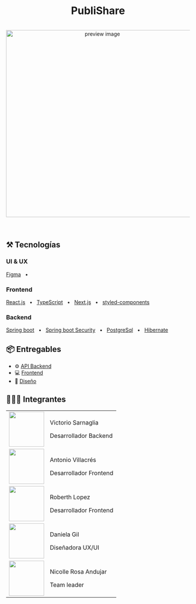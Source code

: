 <div align="center">
  <h1>PubliShare</h1>
</div>

<br>

<div align="center">
  <img src="" width='512px' alt="preview image" title="preview image" />
</div>

<br>
<br>

## ⚒️ Tecnologías

### UI & UX
<a href="https://www.figma.com/">Figma</a>
<span>&nbsp;&nbsp;•&nbsp;&nbsp;</span>


### Frontend
<a href="https://reactjs.org/">React.js</a>
<span>&nbsp;&nbsp;•&nbsp;&nbsp;</span>
<a href="https://www.typescriptlang.org/">TypeScript</a>
<span>&nbsp;&nbsp;•&nbsp;&nbsp;</span>
<a href="https://nextjs.org/">Next.js</a>
<span>&nbsp;&nbsp;•&nbsp;&nbsp;</span>
<a href="https://styled-components.com/">styled-components</a>

### Backend
<a href="https://spring.io/">Spring boot</a>
<span>&nbsp;&nbsp;•&nbsp;&nbsp;</span>
<a href="https://spring.io/projects/spring-security">Spring boot Security</a>
<span>&nbsp;&nbsp;•&nbsp;&nbsp;</span>
<a href="https://www.postgresql.org/">PostgreSql</a>
<span>&nbsp;&nbsp;•&nbsp;&nbsp;</span>
<a href="https://hibernate.org/">Hibernate</a>



## 📦 Entregables

- ⚙️ [API Backend](https://sleek-pen-production-f98d.up.railway.app/)
- 💻 [Frontend]()
- 🎨 [Diseño]()


## 🧑‍🤝‍🧑 Integrantes

<table width="100%">
    <tr>
        <td>
            <img src="https://user-images.githubusercontent.com/32694631/222828401-ddb5b530-8a14-49ed-92e1-91e1b0b78eb4.png" width="96px" />
        </td>
        <td width="">
            <p>Victorio Sarnaglia</p>
            <p>Desarrollador Backend</p>
        </td>
    </tr>
    <tr>
        <td>
            <img src="https://avatars.githubusercontent.com/u/11007444?v=4" width="96px" />
        </td>
        <td>
            <p>Antonio Villacrés</p>
            <p>Desarrollador Frontend</p>
        </td>
    </tr>
    <tr>
        <td>
            <img src="" width="96px" />
        </td>
        <td>
            <p>Roberth Lopez</p>
            <p>Desarrollador Frontend</p>
        </td>
    </tr>
    <tr>
        <td>
            <img src="" width="96px" />
        </td>
        <td>
            <p>Daniela Gil</p>
            <p>Diseñadora UX/UI</p>
        </td>
    </tr>
    <tr>
        <td>
            <img src="" width="96px" />
        </td>
        <td>
            <p>Nicolle Rosa Andujar</p>
            <p>Team leader</p>
        </td>
    </tr>
</table>
